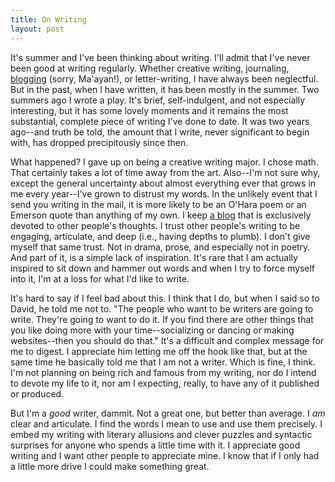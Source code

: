 ```yaml
---
title: On Writing
layout: post
---
```


It's summer and I've been thinking about writing. I'll admit that I've never been good at writing regularly. Whether creative writing, journaling, [blogging][] (sorry, Ma'ayan!), or letter-writing, I have always been neglectful. But in the past, when I have written, it has been mostly in the summer. Two summers ago I wrote a play. It's brief, self-indulgent, and not especially interesting, but it has some lovely moments and it remains the most substantial, complete piece of writing I've done to date. It was two years ago--and truth be told, the amount that I write, never significant to begin with, has dropped precipitously since then.

What happened? I gave up on being a creative writing major. I chose math. That certainly takes a lot of time away from the art. Also--I'm not sure why, except the general uncertainty about almost everything ever that grows in me every year--I've grown to distrust my words. In the unlikely event that I send you writing in the mail, it is more likely to be an O'Hara poem or an Emerson quote than anything of my own. I keep [a blog][whimsicalities] that is exclusively devoted to other people's thoughts. I trust other people's writing to be engaging, articulate, and deep (i.e., having depths to plumb). I don't give myself that same trust. Not in drama, prose, and especially not in poetry. And part of it, is a simple lack of inspiration. It's rare that I am actually inspired to sit down and hammer out words and when I try to force myself into it, I'm at a loss for what I'd like to write.

It's hard to say if I feel bad about this. I think that I do, but when I said so to David, he told me not to. "The people who want to be writers are going to write. They're going to want to do it. If you find there are other things that you like doing more with your time--socializing or dancing or making websites--then you should do that." It's a difficult and complex message for me to digest. I appreciate him letting me off the hook like that, but at the same time he basically told me that I am not a writer. Which is fine, I think. I'm not planning on being rich and famous from my writing, nor do I intend to devote my life to it, nor am I expecting, really, to have any of it published or produced.

But I'm a *good* writer, dammit. Not a great one, but better than average. I *am* clear and articulate. I find the words I mean to use and use them precisely. I embed my writing with literary allusions and clever puzzles and syntactic surprises for anyone who spends a little time with it. I appreciate good writing and I want other people to appreciate mine. I know that if I only had a little more drive I could make something great.

[blogging]:http://blogs.oberlin.edu/Harris.shtml
[whimsicalities]:http://whimsicaliti.es/